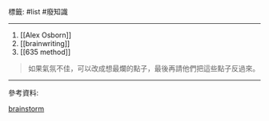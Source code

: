 標籤: #list #廢知識 

---

1. [[Alex Osborn]]
2. [[brainwriting]]
3. [[635 method]]

> 如果氣氛不佳，可以改成想最爛的點子，最後再請他們把這些點子反過來。

---

參考資料:

[brainstorm](https://zapier.com/blog/brainstorming/)